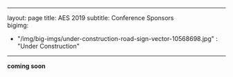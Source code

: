 ---
layout: page
title: AES 2019
subtitle: Conference Sponsors  
bigimg:
  - "/img/big-imgs/under-construction-road-sign-vector-10568698.jpg" : "Under Construction"
 ---
  

 **coming soon**

